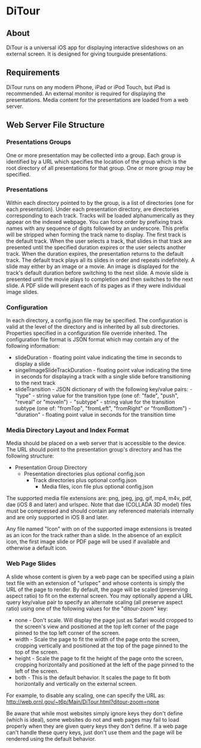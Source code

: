 # DiTour

## About
DiTour is a universal iOS app for displaying interactive slideshows on an external screen. It is designed for giving tourguide presentations. 

## Requirements
DiTour runs on any modern iPhone, iPad or iPod Touch, but iPad is recommended. An external monitor is required for displaying the presentations. Media content for the presentations are loaded from a web server.

## Web Server File Structure

### Presentations Groups
One or more presentation may be collected into a group. Each group is identified by a URL which specifies the location of the group which is the root directory of all presentations for that group. One or more group may be specified.

### Presentations
Within each directory pointed to by the group, is a list of directories (one for each presentation). Under each presentation directory, are directories corresponding to each track. Tracks will be loaded alphanumerically as they appear on the indexed webpage. You can force order by prefixing track names with any sequence of digits followed by an underscore. This prefix will be stripped when forming the track name to display. The first track is the default track. When the user selects a track, that slides in that track are presented until the specified duration expires or the user selects another track. When the duration expires, the presentation returns to the default track. The default track plays all its slides in order and repeats indefinitely. A slide may either by an image or a movie. An image is displayed for the track's default duration before switching to the next slide. A movie slide is presented until the movie plays to completion and then switches to the next slide. A PDF slide will present each of its pages as if they were individual image slides.

### Configuration
In each directory, a config.json file may be specified. The configuration is valid at the level of the directory and is inherited by all sub directories. Properties specified in a configuration file override inherited. The configuration file format is JSON format which may contain any of the following information:
* slideDuration  - floating point value indicating the time in seconds to display a slide
* singelImageSlideTrackDuration - floating point value indicating the time in seconds for displaying a track with a single slide before transitioning to the next track
* slideTransition - JSON dictionary of with the following key/value pairs:
  ⁃ "type" - string value for the transition type (one of:  "fade", "push", "reveal" or "moveIn")
  ⁃ "subtype" - string value for the transition subtype (one of: "fromTop", "fromLeft", "fromRight" or "fromBottom")
  ⁃ "duration" - floating point value in seconds for the transition time

### Media Directory Layout and Index Format
Media should be placed on a web server that is accessible to the device. The URL should point to the presentation group's directory and has the following structure:

* Presentation Group Directory
  * Presentation directories plus optional config.json
    * Track directories plus optional config.json
	  * Media files, icon file plus optional config.json

The supported media file extensions are: png, jpeg, jpg, gif, mp4, m4v, pdf, dae (iOS 8 and later) and urlspec. Note that dae (COLLADA 3D model) files must be compressed and should contain any referenced materials internally and are only supported in iOS 8 and later.

Any file named "Icon" with on of the supported image extensions is treated as an icon for the track rather than a slide. In the absence of an explicit icon, the first image slide or PDF page will be used if available and otherwise a default icon.

### Web Page Slides
A slide whose content is given by a web page can be specified using a plain text file with an extension of "urlspec" and whose contents is simply the URL of the page to render. By default, the page will be scaled (preserving aspect ratio) to fit on the external screen. You may optionally append a URL query key/value pair to specify an alternate scaling (all preserve aspect ratio) using one of the following values for the "ditour-zoom" key:
*	none		- Don't scale. Will display the page just as Safari would cropped to the screen's view and positioned at the top left corner of the page pinned to the top left corner of the screen.
*	width		- Scale the page to fit the width of the page onto the screen, cropping vertically and positioned at the top of the page pinned to the top of the screen.
*	height	- Scale the page to fit the height of the page onto the screen, cropping horizontally and positioned at the left of the page pinned to the left of the screen.
*	both		- This is the default behavior. It scales the page to fit both horizontally and vertically on the external screen.

For example, to disable any scaling, one can specify the URL as: http://web.ornl.gov/~t6p/Main/DiTour.html?ditour-zoom=none

Be aware that while most websites simply ignore keys they don't define (which is ideal), some websites do not and web pages may fail to load properly when they are given query keys they don't define. If a web page can't handle these query keys, just don't use them and the page will be rendered using the default behavior.


